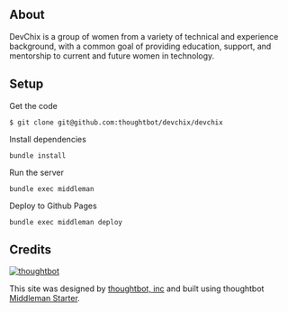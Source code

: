 ## About

DevChix is a group of women from a variety of technical and experience background, with a common goal of providing education, support, and mentorship to current and future women in technology.


## Setup

Get the code
```
$ git clone git@github.com:thoughtbot/devchix/devchix
```

Install dependencies
```
bundle install
```

Run the server
```
bundle exec middleman
```

Deploy to Github Pages
```
bundle exec middleman deploy
```

## Credits

[![thoughtbot](http://images.thoughtbot.com/bourbon/thoughtbot-logo.svg)](http://thoughtbot.com)

This site was designed by [thoughtbot, inc](http://thoughtbot.com) and built using
thoughtbot [Middleman Starter](https://github.com/thoughtbot/proteus-middleman).
